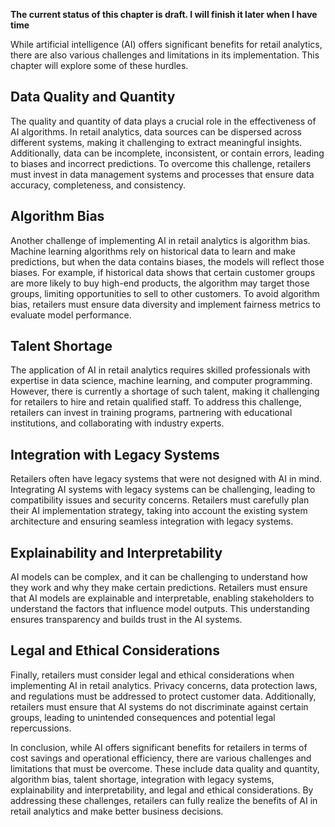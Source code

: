 **The current status of this chapter is draft. I will finish it later when I have time**

While artificial intelligence (AI) offers significant benefits for retail analytics, there are also various challenges and limitations in its implementation. This chapter will explore some of these hurdles.

Data Quality and Quantity
-------------------------

The quality and quantity of data plays a crucial role in the effectiveness of AI algorithms. In retail analytics, data sources can be dispersed across different systems, making it challenging to extract meaningful insights. Additionally, data can be incomplete, inconsistent, or contain errors, leading to biases and incorrect predictions. To overcome this challenge, retailers must invest in data management systems and processes that ensure data accuracy, completeness, and consistency.

Algorithm Bias
--------------

Another challenge of implementing AI in retail analytics is algorithm bias. Machine learning algorithms rely on historical data to learn and make predictions, but when the data contains biases, the models will reflect those biases. For example, if historical data shows that certain customer groups are more likely to buy high-end products, the algorithm may target those groups, limiting opportunities to sell to other customers. To avoid algorithm bias, retailers must ensure data diversity and implement fairness metrics to evaluate model performance.

Talent Shortage
---------------

The application of AI in retail analytics requires skilled professionals with expertise in data science, machine learning, and computer programming. However, there is currently a shortage of such talent, making it challenging for retailers to hire and retain qualified staff. To address this challenge, retailers can invest in training programs, partnering with educational institutions, and collaborating with industry experts.

Integration with Legacy Systems
-------------------------------

Retailers often have legacy systems that were not designed with AI in mind. Integrating AI systems with legacy systems can be challenging, leading to compatibility issues and security concerns. Retailers must carefully plan their AI implementation strategy, taking into account the existing system architecture and ensuring seamless integration with legacy systems.

Explainability and Interpretability
-----------------------------------

AI models can be complex, and it can be challenging to understand how they work and why they make certain predictions. Retailers must ensure that AI models are explainable and interpretable, enabling stakeholders to understand the factors that influence model outputs. This understanding ensures transparency and builds trust in the AI systems.

Legal and Ethical Considerations
--------------------------------

Finally, retailers must consider legal and ethical considerations when implementing AI in retail analytics. Privacy concerns, data protection laws, and regulations must be addressed to protect customer data. Additionally, retailers must ensure that AI systems do not discriminate against certain groups, leading to unintended consequences and potential legal repercussions.

In conclusion, while AI offers significant benefits for retailers in terms of cost savings and operational efficiency, there are various challenges and limitations that must be overcome. These include data quality and quantity, algorithm bias, talent shortage, integration with legacy systems, explainability and interpretability, and legal and ethical considerations. By addressing these challenges, retailers can fully realize the benefits of AI in retail analytics and make better business decisions.

